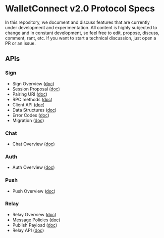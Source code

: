 # WalletConnect v2.0 Protocol Specs

In this repository, we document and discuss features that are currently under development and experimentation. All content is highly subjected to change and in constant development, so feel free to edit, propose, discuss, comment, rant, etc. If you want to start a technical discussion, just open a PR or an issue.

## APIs

### Sign

- Sign Overview ([doc](sign/README.md))
- Session Proposal ([doc](sign/session-proposal.md))
- Pairing URI ([doc](sign/pairing-uri.md))
- RPC methods ([doc](sign/rpc-methods.md))
- Client API ([doc](sign/client-api.md))
- Data Structures ([doc](sign/data-structures.md))
- Error Codes ([doc](sign/error-codes.md))
- Migration ([doc](sign/migration.md))

### Chat

- Chat Overview ([doc](chat/README.md))

### Auth

- Auth Overview ([doc](auth/README.md))

### Push

- Push Overview ([doc](push/README.md))

### Relay

- Relay Overview ([doc](relay/README.md))
- Message Policies ([doc](relay/message-policies.md))
- Publish Payload ([doc](relay/message-policies.md#publish-payload))
- Relay API ([doc](relay/message-policies.md#relay-api))
